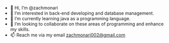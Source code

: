 - 👋 Hi, I’m @zachmonari
- 👀 I’m interested in back-end developing and database management.
- 🌱 I’m currently learning java as a programming language.
- 💞️ I’m looking to collaborate on these areas of programming and enhance my skills.
- 📫 Reach me via my email zachmonari002@gmail.com

<!---
zachmonari/zachmonari is a ✨ special ✨ repository because its `README.md` (this file) appears on your GitHub profile.
You can click the Preview link to take a look at your changes.
--->
